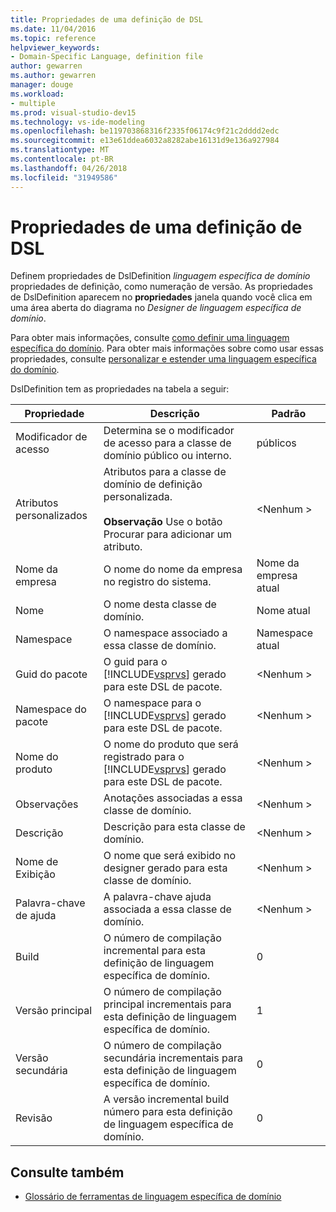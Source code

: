 ```yaml
---
title: Propriedades de uma definição de DSL
ms.date: 11/04/2016
ms.topic: reference
helpviewer_keywords:
- Domain-Specific Language, definition file
author: gewarren
ms.author: gewarren
manager: douge
ms.workload:
- multiple
ms.prod: visual-studio-dev15
ms.technology: vs-ide-modeling
ms.openlocfilehash: be119703868316f2335f06174c9f21c2dddd2edc
ms.sourcegitcommit: e13e61ddea6032a8282abe16131d9e136a927984
ms.translationtype: MT
ms.contentlocale: pt-BR
ms.lasthandoff: 04/26/2018
ms.locfileid: "31949586"
---
```

# <a name="properties-of-a-dsl-definition"></a>Propriedades de uma definição de DSL
Definem propriedades de DslDefinition *linguagem específica de domínio* propriedades de definição, como numeração de versão. As propriedades de DslDefinition aparecem no **propriedades** janela quando você clica em uma área aberta do diagrama no *Designer de linguagem específica de domínio*.

 Para obter mais informações, consulte [como definir uma linguagem específica do domínio](../modeling/how-to-define-a-domain-specific-language.md). Para obter mais informações sobre como usar essas propriedades, consulte [personalizar e estender uma linguagem específica do domínio](../modeling/customizing-and-extending-a-domain-specific-language.md).

 DslDefinition tem as propriedades na tabela a seguir:

|Propriedade|Descrição|Padrão|
|--------------|-----------------|-------------|
|Modificador de acesso|Determina se o modificador de acesso para a classe de domínio público ou interno.|públicos|
|Atributos personalizados|Atributos para a classe de domínio de definição personalizada.<br /><br /> **Observação** Use o botão Procurar para adicionar um atributo.|\<Nenhum >|
|Nome da empresa|O nome do nome da empresa no registro do sistema.|Nome da empresa atual|
|Nome|O nome desta classe de domínio.|Nome atual|
|Namespace|O namespace associado a essa classe de domínio.|Namespace atual|
|Guid do pacote|O guid para o [!INCLUDE[vsprvs](../code-quality/includes/vsprvs_md.md)] gerado para este DSL de pacote.|\<Nenhum >|
|Namespace do pacote|O namespace para o [!INCLUDE[vsprvs](../code-quality/includes/vsprvs_md.md)] gerado para este DSL de pacote.|\<Nenhum >|
|Nome do produto|O nome do produto que será registrado para o [!INCLUDE[vsprvs](../code-quality/includes/vsprvs_md.md)] gerado para este DSL de pacote.|\<Nenhum >|
|Observações|Anotações associadas a essa classe de domínio.|\<Nenhum >|
|Descrição|Descrição para esta classe de domínio.|\<Nenhum >|
|Nome de Exibição|O nome que será exibido no designer gerado para esta classe de domínio.|\<Nenhum >|
|Palavra-chave de ajuda|A palavra-chave ajuda associada a essa classe de domínio.|\<Nenhum >|
|Build|O número de compilação incremental para esta definição de linguagem específica de domínio.|0|
|Versão principal|O número de compilação principal incrementais para esta definição de linguagem específica de domínio.|1|
|Versão secundária|O número de compilação secundária incrementais para esta definição de linguagem específica de domínio.|0|
|Revisão|A versão incremental build número para esta definição de linguagem específica de domínio.|0|

## <a name="see-also"></a>Consulte também

- [Glossário de ferramentas de linguagem específica de domínio](http://msdn.microsoft.com/ca5e84cb-a315-465c-be24-76aa3df276aa)